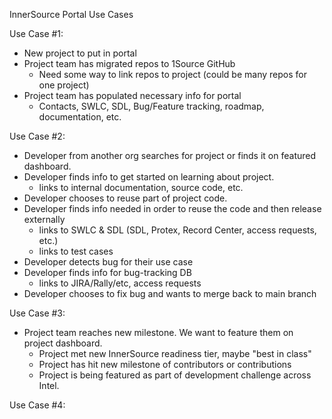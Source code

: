 InnerSource Portal Use Cases

Use Case #1:
- New project to put in portal
- Project team has migrated repos to 1Source GitHub
  - Need some way to link repos to project (could be many repos for one project)
- Project team has populated necessary info for portal
  - Contacts, SWLC, SDL, Bug/Feature tracking, roadmap, documentation, etc. 

Use Case #2: 
- Developer from another org searches for project or finds it on featured dashboard.
- Developer finds info to get started on learning about project.
  - links to internal documentation, source code, etc.
- Developer chooses to reuse part of project code.
- Developer finds info needed in order to reuse the code and then release externally
  - links to SWLC & SDL (SDL, Protex, Record Center, access requests, etc.)
  - links to test cases
- Developer detects bug for their use case
- Developer finds info for bug-tracking DB
  - links to JIRA/Rally/etc, access requests
- Developer chooses to fix bug and wants to merge back to main branch

Use Case #3: 
- Project team reaches new milestone. We want to feature them on project dashboard.
  - Project met new InnerSource readiness tier, maybe "best in class"
  - Project has hit new milestone of contributors or contributions
  - Project is being featured as part of development challenge across Intel.

Use Case #4:
